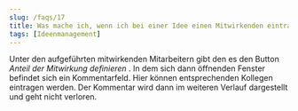```yaml
---
slug: /faqs/17
title: Was mache ich, wenn ich bei einer Idee einen Mitwirkenden eintragen möchte, der nicht in der Auswahlliste verohanden ist, weil es sich zum Beispiel um einen externe Person handelt
tags: [Ideenmanagement]
---
```

Unter den aufgeführten mitwirkenden Mitarbeitern gibt den es den Button *Anteil der Mitwirkung definieren* . In dem sich dann öffnenden Fenster befindet sich ein Kommentarfeld. Hier können entsprechenden Kollegen eintragen werden. Der Kommentar wird dann im weiteren Verlauf dargestellt und geht nicht verloren.